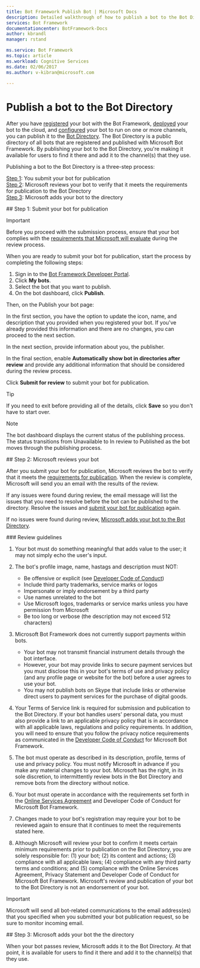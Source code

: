 ```yaml
---
title: Bot Framework Publish Bot | Microsoft Docs
description: Detailed walkthrough of how to publish a bot to the Bot Directory.
services: Bot Framework
documentationcenter: BotFramework-Docs
author: kbrandl
manager: rstand

ms.service: Bot Framework
ms.topic: article
ms.workload: Cognitive Services
ms.date: 02/06/2017
ms.author: v-kibran@microsoft.com

---
```

# Publish a bot to the Bot Directory

After you have [registered](bot-framework-publish-register.md) your bot with the Bot Framework, 
[deployed](bot-framework-publish-deploy.md) your bot to the cloud, 
and [configured](bot-framework-publish-configure.md) your bot to run on one or more channels, 
you can publish it to the <a href="https://bots.botframework.com/" target="_blank">Bot Directory</a>. 
The Bot Directory is a public directory of all bots that are registered and published with Microsoft Bot Framework. 
By publishing your bot to the Bot Directory, you're making it available for users to find it there and add it to the channel(s) that they use.

Publishing a bot to the Bot Directory is a three-step process:

[Step 1](#submit): You submit your bot for publication<br/>
[Step 2](#review): Microsoft reviews your bot to verify that it meets the requirements for publication to the Bot Directory<br/>
[Step 3](#publish): Microsoft adds your bot to the directory

##<a id="submit"></a> Step 1: Submit your bot for publication

> [!IMPORTANT]
> Before you proceed with the submission process, ensure that your bot complies with the [requirements that Microsoft will evaluate](#guidelines) during the review process. 

When you are ready to submit your bot for publication, start the process by completing the following steps:

1. Sign in to the <a href="https://dev.botframework.com" target="_blank">Bot Framework Developer Portal</a>.
2. Click **My bots**.
3. Select the bot that you want to publish.
4. On the bot dashboard, click **Publish**.

Then, on the Publish your bot page:

In the first section, you have the option to update the icon, name, and description that you provided when you registered your bot. 
If you've already provided this information and there are no changes, you can proceed to the next section.

In the next section, provide information about you, the publisher.

In the final section, enable **Automatically show bot in directories after review** and provide any additional information that should be considered during the review process. 

Click **Submit for review** to submit your bot for publication. 

> [!TIP]
> If you need to exit before providing all of the details, click **Save** so you don't have to start over.

> [!NOTE]
> The bot dashboard displays the current status of the publishing process. 
> The status transitions from Unavailable to In review to Published as the bot moves through the publishing process.

##<a id="review"></a> Step 2: Microsoft reviews your bot

After you submit your bot for publication, Microsoft reviews the bot to verify that it meets the [requirements for publication](#guidelines). 
When the review is complete, Microsoft will send you an email with the results of the review. 

If any issues were found during review, the email message will list the issues that you need to resolve before the bot can be published to the directory. 
Resolve the issues and [submit your bot for publication](#submit) again. 

If no issues were found during review, [Microsoft adds your bot to the Bot Directory](#publish). 

###<a id="guidelines"></a> Review guidelines

1. Your bot must do something meaningful that adds value to the user; it may not simply echo the user's input.

2. The bot's profile image, name, hastags and description must NOT:  
  
    - Be offensive or explicit (see [Developer Code of Conduct](https://aka.ms/bf-conduct))  
    - Include third party trademarks, service marks or logos  
    - Impersonate or imply endorsement by a third party  
    - Use names unrelated to the bot  
    - Use Microsoft logos, trademarks or service marks unless you have permission from Microsoft  
    - Be too long or verbose (the description may not exceed 512 characters)

3. Microsoft Bot Framework does not currently support payments within bots.  
  
    - Your bot may not transmit financial instrument details through the bot interface.  
    - However, your bot may provide links to secure payment services but you must disclose this in your bot's terms of use and privacy policy (and any profile page or website for the bot) before a user agrees to use your bot.  
    - You may not publish bots on Skype that include links or otherwise direct users to payment services for the purchase of digital goods.  

4. Your Terms of Service link is required for submission and publication to the Bot Directory. If your bot handles users' personal data, you must also provide a link to an applicable privacy policy that is in accordance with all applicable laws, regulations and policy requirements. In addition, you will need to ensure that you follow the privacy notice requirements as communicated in the <a href="https://aka.ms/bf-conduct" target="_blank">Developer Code of Conduct</a> for Microsoft Bot Framework.

5. The bot must operate as described in its description, profile, terms of use and privacy policy. You must notify Microsoft in advance if you make any material changes to your bot. Microsoft has the right, in its sole discretion, to intermittently review bots in the Bot Directory and remove bots from the directory without notice.

6. Your bot must operate in accordance with the requirements set forth in the <a href="http://aka.ms/bf-terms" target="_blank">Online Services Agreement</a> and Developer Code of Conduct for Microsoft Bot Framework.

7. Changes made to your bot's registration may require your bot to be reviewed again to ensure that it continues to meet the requirements stated here.

8. Although Microsoft will review your bot to confirm it meets certain minimum requirements prior to publication on the Bot Directory, you are solely responsible for: (1) your bot; (2) its content and actions; (3) compliance with all applicable laws; (4) compliance with any third party terms and conditions; and (5) compliance with the Online Services Agreement, Privacy Statement and Developer Code of Conduct for Microsoft Bot Framework. Microsoft's review and publication of your bot to the Bot Directory is not an endorsement of your bot.

> [!IMPORTANT]
> Microsoft will send all bot-related communications to the email address(es) that you specified when you submitted your bot publication request, 
> so be sure to monitor incoming email.

##<a id="publish"></a> Step 3: Microsoft adds your bot the the directory

When your bot passes review, Microsoft adds it to the Bot Directory. 
At that point, it is available for users to find it there and add it to the channel(s) that they use.